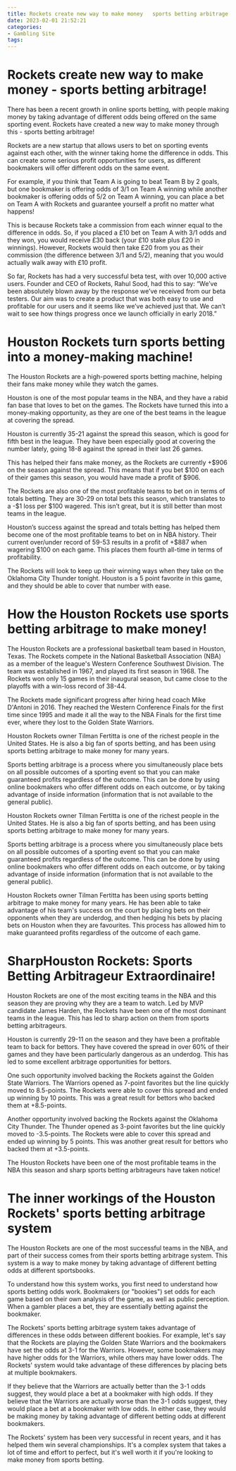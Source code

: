 ```yaml
---
title: Rockets create new way to make money   sports betting arbitrage!
date: 2023-02-01 21:52:21
categories:
- Gambling Site
tags:
---
```



#  Rockets create new way to make money - sports betting arbitrage!

There has been a recent growth in online sports betting, with people making money by taking advantage of different odds being offered on the same sporting event. Rockets have created a new way to make money through this - sports betting arbitrage!

Rockets are a new startup that allows users to bet on sporting events against each other, with the winner taking home the difference in odds. This can create some serious profit opportunities for users, as different bookmakers will offer different odds on the same event.

For example, if you think that Team A is going to beat Team B by 2 goals, but one bookmaker is offering odds of 3/1 on Team A winning while another bookmaker is offering odds of 5/2 on Team A winning, you can place a bet on Team A with Rockets and guarantee yourself a profit no matter what happens!

This is because Rockets take a commission from each winner equal to the difference in odds. So, if you placed a £10 bet on Team A with 3/1 odds and they won, you would receive £30 back (your £10 stake plus £20 in winnings). However, Rockets would then take £20 from you as their commission (the difference between 3/1 and 5/2), meaning that you would actually walk away with £10 profit.

So far, Rockets has had a very successful beta test, with over 10,000 active users. Founder and CEO of Rockets, Rahul Sood, had this to say: “We’ve been absolutely blown away by the response we’ve received from our beta testers. Our aim was to create a product that was both easy to use and profitable for our users and it seems like we’ve achieved just that. We can’t wait to see how things progress once we launch officially in early 2018.”

#  Houston Rockets turn sports betting into a money-making machine!

The Houston Rockets are a high-powered sports betting machine, helping their fans make money while they watch the games.

Houston is one of the most popular teams in the NBA, and they have a rabid fan base that loves to bet on the games. The Rockets have turned this into a money-making opportunity, as they are one of the best teams in the league at covering the spread.

Houston is currently 35-21 against the spread this season, which is good for fifth best in the league. They have been especially good at covering the number lately, going 18-8 against the spread in their last 26 games.

This has helped their fans make money, as the Rockets are currently +$906 on the season against the spread. This means that if you bet $100 on each of their games this season, you would have made a profit of $906.

The Rockets are also one of the most profitable teams to bet on in terms of totals betting. They are 30-29 on total bets this season, which translates to a -$1 loss per $100 wagered. This isn’t great, but it is still better than most teams in the league.

Houston’s success against the spread and totals betting has helped them become one of the most profitable teams to bet on in NBA history. Their current over/under record of 59-53 results in a profit of +$887 when wagering $100 on each game. This places them fourth all-time in terms of profitability.

The Rockets will look to keep up their winning ways when they take on the Oklahoma City Thunder tonight. Houston is a 5 point favorite in this game, and they should be able to cover that number with ease.

#  How the Houston Rockets use sports betting arbitrage to make money!

The Houston Rockets are a professional basketball team based in Houston, Texas. The Rockets compete in the National Basketball Association (NBA) as a member of the league's Western Conference Southwest Division. The team was established in 1967, and played its first season in 1968. The Rockets won only 15 games in their inaugural season, but came close to the playoffs with a win-loss record of 38-44.

The Rockets made significant progress after hiring head coach Mike D'Antoni in 2016. They reached the Western Conference Finals for the first time since 1995 and made it all the way to the NBA Finals for the first time ever, where they lost to the Golden State Warriors.

Houston Rockets owner Tilman Fertitta is one of the richest people in the United States. He is also a big fan of sports betting, and has been using sports betting arbitrage to make money for many years.

Sports betting arbitrage is a process where you simultaneously place bets on all possible outcomes of a sporting event so that you can make guaranteed profits regardless of the outcome. This can be done by using online bookmakers who offer different odds on each outcome, or by taking advantage of inside information (information that is not available to the general public).

Houston Rockets owner Tilman Fertitta is one of the richest people in the United States. He is also a big fan of sports betting, and has been using sports betting arbitrage to make money for many years.

Sports betting arbitrage is a process where you simultaneously place bets on all possible outcomes of a sporting event so that you can make guaranteed profits regardless of the outcome. This can be done by using online bookmakers who offer different odds on each outcome, or by taking advantage of inside information (information that is not available to the general public).

Houston Rockets owner Tilman Fertitta has been using sports betting arbitrage to make money for many years. He has been able to take advantage of his team's success on the court by placing bets on their opponents when they are underdog, and then hedging his bets by placing bets on Houston when they are favourites. This process has allowed him to make guaranteed profits regardless of the outcome of each game.

#  SharpHouston Rockets: Sports Betting Arbitrageur Extraordinaire!

Houston Rockets are one of the most exciting teams in the NBA and this season they are proving why they are a team to watch. Led by MVP candidate James Harden, the Rockets have been one of the most dominant teams in the league. This has led to sharp action on them from sports betting arbitrageurs.

Houston is currently 29-11 on the season and they have been a profitable team to back for bettors. They have covered the spread in over 60% of their games and they have been particularly dangerous as an underdog. This has led to some excellent arbitrage opportunities for bettors.

One such opportunity involved backing the Rockets against the Golden State Warriors. The Warriors opened as 7-point favorites but the line quickly moved to 8.5-points. The Rockets were able to cover this spread and ended up winning by 10 points. This was a great result for bettors who backed them at +8.5-points.

Another opportunity involved backing the Rockets against the Oklahoma City Thunder. The Thunder opened as 3-point favorites but the line quickly moved to -3.5-points. The Rockets were able to cover this spread and ended up winning by 5 points. This was another great result for bettors who backed them at +3.5-points.

The Houston Rockets have been one of the most profitable teams in the NBA this season and sharp sports betting arbitrageurs have taken notice!

#  The inner workings of the Houston Rockets' sports betting arbitrage system

The Houston Rockets are one of the most successful teams in the NBA, and part of their success comes from their sports betting arbitrage system. This system is a way to make money by taking advantage of different betting odds at different sportsbooks.

To understand how this system works, you first need to understand how sports betting odds work. Bookmakers (or "bookies") set odds for each game based on their own analysis of the game, as well as public perception. When a gambler places a bet, they are essentially betting against the bookmaker.

The Rockets' sports betting arbitrage system takes advantage of differences in these odds between different bookies. For example, let's say that the Rockets are playing the Golden State Warriors and the bookmakers have set the odds at 3-1 for the Warriors. However, some bookmakers may have higher odds for the Warriors, while others may have lower odds. The Rockets' system would take advantage of these differences by placing bets at multiple bookmakers.

If they believe that the Warriors are actually better than the 3-1 odds suggest, they would place a bet at a bookmaker with high odds. If they believe that the Warriors are actually worse than the 3-1 odds suggest, they would place a bet at a bookmaker with low odds. In either case, they would be making money by taking advantage of different betting odds at different bookmakers.

The Rockets' system has been very successful in recent years, and it has helped them win several championships. It's a complex system that takes a lot of time and effort to perfect, but it's well worth it if you're looking to make money from sports betting.